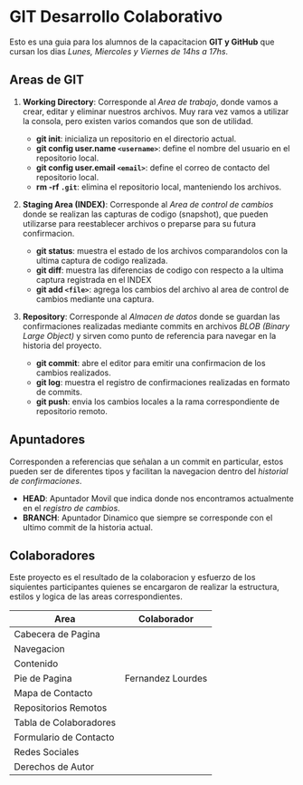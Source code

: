 # GIT Desarrollo Colaborativo

Esto es una guia para los alumnos de la capacitacion __GIT y GitHub__ que cursan los dias _Lunes, Miercoles y Viernes de 14hs a 17hs_.

## Areas de GIT

1. __Working Directory__: Corresponde al _Area de trabajo_, donde vamos a crear, editar y eliminar nuestros archivos. Muy rara vez vamos a utilizar la consola, pero existen varios comandos que son de utilidad.
    * __git init__: inicializa un repositorio en el directorio actual.
    * __git config user.name `<username>`__: define el nombre del usuario en el repositorio local.
    * __git config user.email `<email>`__: define el correo de contacto del repositorio local.
    * __rm -rf `.git`__: elimina el repositorio local, manteniendo los archivos.

1. __Staging Area (INDEX)__: Corresponde al _Area de control de cambios_ donde se realizan las capturas de codigo (snapshot), que pueden utilizarse para reestablecer archivos o preparse para su futura confirmacion.

    * __git status__: muestra el estado de los archivos comparandolos con la ultima captura de codigo realizada.
    * __git diff__: muestra las diferencias de codigo con respecto a la ultima captura registrada en el INDEX
    * __git add `<file>`__: agrega los cambios del archivo al area de control de cambios mediante una captura.

1. __Repository__: Corresponde al _Almacen de datos_ donde se guardan las confirmaciones realizadas mediante commits en archivos _BLOB (Binary Large Object)_ y sirven como punto de referencia para navegar en la historia del proyecto.

    * __git commit__: abre el editor para emitir una confirmacion de los cambios realizados.
    * __git log__: muestra el registro de confirmaciones realizadas en formato de commits.
    * __git push__: envia los cambios locales a la rama correspondiente de repositorio remoto.

## Apuntadores

Corresponden a referencias que señalan a un commit en particular, estos pueden ser de diferentes tipos y facilitan la navegacion dentro del _historial de confirmaciones_.

* __HEAD__: Apuntador Movil que indica donde nos encontramos actualmente en el _registro de cambios_.
* __BRANCH__: Apuntador Dinamico que siempre se corresponde con el ultimo commit de la historia actual.


## Colaboradores

Este proyecto es el resultado de la colaboracion y esfuerzo de los siquientes participantes quienes se encargaron de realizar la estructura, estilos y logica de las areas correspondientes.

| Area | Colaborador |
|--|--|
|Cabecera de Pagina     | |
|Navegacion             | |
|Contenido              | |
|Pie de Pagina          | Fernandez Lourdes |
|Mapa de Contacto       | |
|Repositorios Remotos   | |
|Tabla de Colaboradores | |
|Formulario de Contacto | |
|Redes Sociales         | |
|Derechos de Autor      | |